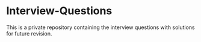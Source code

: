 # Interview-Questions
This is a private repository containing the interview questions with solutions for future revision.
